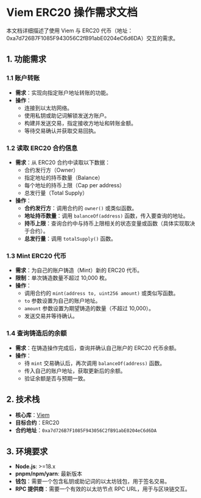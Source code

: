 # Viem ERC20 操作需求文档

本文档详细描述了使用 Viem 与 ERC20 代币（地址：0xa7d726B7F1085F943056C2fB91abE0204eC6d6DA）交互的需求。

## 1. 功能需求

### 1.1 账户转账

- **需求**：实现向指定账户地址转账的功能。
- **操作**：
    - 连接到以太坊网络。
    - 使用私钥或助记词解锁发送方账户。
    - 构建并发送交易，指定接收方地址和转账金额。
    - 等待交易确认并获取交易回执。

### 1.2 读取 ERC20 合约信息

- **需求**：从 ERC20 合约中读取以下数据：
    - 合约发行方（Owner）
    - 指定地址的持币数量（Balance）
    - 每个地址的持币上限（Cap per address）
    - 总发行量（Total Supply）
- **操作**：
    - **合约发行方**：调用合约的 `owner()` 或类似函数。
    - **地址持币数量**：调用 `balanceOf(address)` 函数，传入要查询的地址。
    - **持币上限**：查询合约中与持币上限相关的状态变量或函数（具体实现取决于合约）。
    - **总发行量**：调用 `totalSupply()` 函数。

### 1.3 Mint ERC20 代币

- **需求**：为自己的账户铸造（Mint）新的 ERC20 代币。
- **限制**：单次铸造数量不超过 10,000 枚。
- **操作**：
    - 调用合约的 `mint(address to, uint256 amount)` 或类似写函数。
    - `to` 参数设置为自己的账户地址。
    - `amount` 参数设置为期望铸造的数量（不超过 10,000）。
    - 发送交易并等待确认。

### 1.4 查询铸造后的余额

- **需求**：在铸造操作完成后，查询并确认自己账户的 ERC20 代币余额。
- **操作**：
    - 待 `mint` 交易确认后，再次调用 `balanceOf(address)` 函数。
    - 传入自己的账户地址，获取更新后的余额。
    - 验证余额是否与预期一致。

## 2. 技术栈

- **核心库**：[Viem](https://viem.sh/)
- **目标合约**：ERC20
- **合约地址**：`0xa7d726B7F1085F943056C2fB91abE0204eC6d6DA`

## 3. 环境要求

- **Node.js**: >=18.x
- **pnpm/npm/yarn**: 最新版本
- **钱包**：需要一个包含私钥或助记词的以太坊钱包，用于签名交易。
- **RPC 提供商**：需要一个有效的以太坊节点 RPC URL，用于与区块链交互。